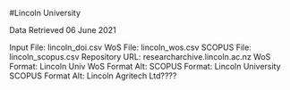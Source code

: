 #Lincoln University

Data Retrieved 06 June 2021

Input File: lincoln_doi.csv
WoS File: lincoln_wos.csv
SCOPUS File: lincoln_scopus.csv
Repository URL: researcharchive.lincoln.ac.nz
WoS Format: Lincoln Univ
WoS Format Alt:
SCOPUS Format: Lincoln University
SCOPUS Format Alt: Lincoln Agritech Ltd????

